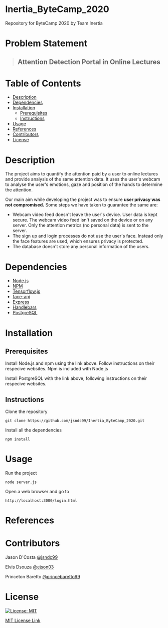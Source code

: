 # Inertia_ByteCamp_2020
Repository for ByteCamp 2020 by Team Inertia

# Problem Statement

> ## Attention Detection Portal in Online Lectures

# Table of Contents

* [Description](https://github.com/jsndc99/Inertia_ByteCamp_2020#description)
* [Dependencies](https://github.com/jsndc99/Inertia_ByteCamp_2020#dependencies)
* [Installation](https://github.com/jsndc99/Inertia_ByteCamp_2020#installation)
  * [Prerequisites](https://github.com/jsndc99/Inertia_ByteCamp_2020#prerequisites)
  * [Instructions](https://github.com/jsndc99/Inertia_ByteCamp_2020#instructions)
* [Usage](https://github.com/jsndc99/Inertia_ByteCamp_2020#usage)
* [References](https://github.com/jsndc99/Inertia_ByteCamp_2020#references)
* [Contributors](https://github.com/jsndc99/Inertia_ByteCamp_2020#contributors)
* [License](https://github.com/jsndc99/Inertia_ByteCamp_2020#license)

# Description

The project aims to quantify the attention paid by a user to online lectures and provide analysis of the same attention data. It uses the user's webcam to analyse the user's emotions, gaze and position of the hands to determine the attention. 

Our main aim while developing the project was to ensure **user privacy was not compromised.** Some steps we have taken to guarantee the same are:
* Webcam video feed doesn't leave the user's device. User data is kept secure. The webcam video feed isn't saved on the device or on any server. Only the attention metrics (no personal data) is sent to the server.
* The sign up and login processes do not use the user's face. Instead only the face features are used, which ensures privacy is protected.
* The database doesn't store any personal information of the users.

# Dependencies

* [Node.js](https://nodejs.org/en/)
* [NPM](https://www.npmjs.com/)
* [Tensorflow.js](https://www.tensorflow.org/js/)
* [face-api](https://github.com/justadudewhohacks/face-api.js/)
* [Express](https://expressjs.com/)
* [Handlebars](https://handlebarsjs.com/)
* [PostgreSQL](https://www.postgresql.org/)

# Installation

## Prerequisites

Install Node.js and npm using the link above. Follow instructions on their respecive websites. Npm is included with Node.js

Install PostgreSQL with the link above, following instructions on their respecive websites.

## Instructions

Clone the repository
```
git clone https://github.com/jsndc99/Inertia_ByteCamp_2020.git
```
Install all the dependencies
``` 
npm install
```

# Usage

Run the project
```
node server.js
```
Open a web browser and go to
```
http://localhost:3000/login.html
```
# References
# Contributors

Jason D'Costa [@jsndc99](https://github.com/jsndc99)

Elvis Dsouza [@ejson03](https://github.com/ejson03)

Princeton Baretto [@princebaretto99](https://github.com/princebaretto99)

# License

[![License: MIT](https://img.shields.io/badge/License-MIT-yellow.svg)](https://opensource.org/licenses/MIT)

[MIT License Link](https://github.com/jsndc99/Inertia_ByteCamp_2020/blob/master/LICENSE)